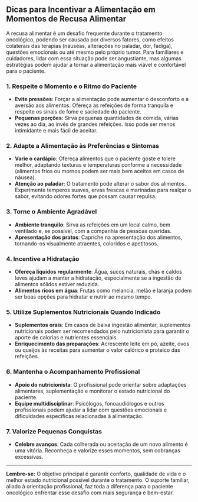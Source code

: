 
## Dicas para Incentivar a Alimentação em Momentos de Recusa Alimentar

A recusa alimentar é um desafio frequente durante o tratamento oncológico, podendo ser causada por diversos fatores, como efeitos colaterais das terapias (náuseas, alterações no paladar, dor, fadiga), questões emocionais ou até mesmo pelo próprio tumor. Para familiares e cuidadores, lidar com essa situação pode ser angustiante, mas algumas estratégias podem ajudar a tornar a alimentação mais viável e confortável para o paciente.

### 1. Respeite o Momento e o Ritmo do Paciente

- **Evite pressões**: Forçar a alimentação pode aumentar o desconforto e a aversão aos alimentos. Ofereça as refeições de forma tranquila e respeite os sinais de fome e saciedade do paciente.
- **Pequenas porções**: Sirva pequenas quantidades de comida, várias vezes ao dia, ao invés de grandes refeições. Isso pode ser menos intimidante e mais fácil de aceitar.

### 2. Adapte a Alimentação às Preferências e Sintomas

- **Varie o cardápio**: Ofereça alimentos que o paciente goste e tolere melhor, adaptando texturas e temperaturas conforme a necessidade (alimentos frios ou mornos podem ser mais bem aceitos em casos de náusea).
- **Atenção ao paladar**: O tratamento pode alterar o sabor dos alimentos. Experimente temperos suaves, ervas frescas e marinadas para realçar o sabor, evitando odores fortes que possam causar repulsa.

### 3. Torne o Ambiente Agradável

- **Ambiente tranquilo**: Sirva as refeições em um local calmo, bem ventilado e, se possível, com a companhia de pessoas queridas.
- **Apresentação dos pratos**: Capriche na apresentação dos alimentos, tornando-os visualmente atraentes, coloridos e apetitosos.

### 4. Incentive a Hidratação

- **Ofereça líquidos regularmente**: Água, sucos naturais, chás e caldos leves ajudam a manter a hidratação, especialmente se a ingestão de alimentos sólidos estiver reduzida.
- **Alimentos ricos em água**: Frutas como melancia, melão e laranja podem ser boas opções para hidratar e nutrir ao mesmo tempo.

### 5. Utilize Suplementos Nutricionais Quando Indicado

- **Suplementos orais**: Em casos de baixa ingestão alimentar, suplementos nutricionais podem ser recomendados pelo nutricionista para garantir o aporte de calorias e nutrientes essenciais.
- **Enriquecimento das preparações**: Acrescente leite em pó, azeite, ovos ou queijos às receitas para aumentar o valor calórico e proteico das refeições.

### 6. Mantenha o Acompanhamento Profissional

- **Apoio do nutricionista**: O profissional pode orientar sobre adaptações alimentares, suplementação e monitorar o estado nutricional do paciente.
- **Equipe multidisciplinar**: Psicólogos, fonoaudiólogos e outros profissionais podem ajudar a lidar com questões emocionais e dificuldades específicas relacionadas à alimentação.

### 7. Valorize Pequenas Conquistas

- **Celebre avanços**: Cada colherada ou aceitação de um novo alimento é uma vitória. Reconheça e valorize esses momentos, sem cobranças excessivas.

---

**Lembre-se:** O objetivo principal é garantir conforto, qualidade de vida e o melhor estado nutricional possível durante o tratamento. O suporte familiar, aliado à orientação profissional, faz toda a diferença para o paciente oncológico enfrentar esse desafio com mais segurança e bem-estar.
```
